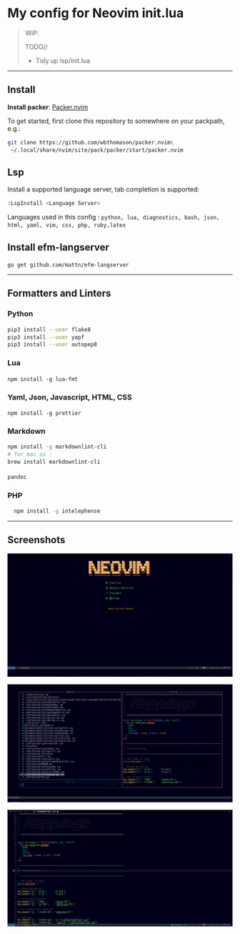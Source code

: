 # My config for Neovim init.lua

> WiP:
>
> TODO//
>
> - Tidy up lsp/init.lua

------------------------------------------------------------------------

## Install

**Install packer**:
[Packer.nvim](https://github.com/wbthomason/packer.nvim)

To get started, first clone this repository to somewhere on your
packpath, e.g.:

``` bash
git clone https://github.com/wbthomason/packer.nvim\
 ~/.local/share/nvim/site/pack/packer/start/packer.nvim
```

## Lsp

Install a supported language server, tab completion is supported:

``` bash
:LspInstall <Language Server> 
```

Languages used in this config :
`python, lua, diagnostics, bash, json, html, yaml, vim, css, php, ruby,latex`

## Install efm-langserver

`go get github.com/mattn/efm-langserver`

------------------------------------------------------------------------

## Formatters and Linters

### Python

``` bash
pip3 install --user flake8
pip3 install --user yapf
pip3 install --user autopep8
```

### Lua

`npm install -g lua-fmt`

### Yaml, Json, Javascript, HTML, CSS

`npm install -g prettier`

### Markdown

``` bash
npm install -g markdownlint-cli
# for mac os :
brew install markdownlint-cli

pandoc
```

### PHP

``` bash
  npm install -g intelephense
```

------------------------------------------------------------------------

## Screenshots

[![Dashboard](lua/nvim-dashboard/dashboard.png)](lua/nvim-dashboard/dashboard.png)

[![Telescope](lua/nvim-telescope/telescope.png)](lua/nvim-telescope/telescope.png)

[![screen-shot](screenshot.png)](screenshot.png)
